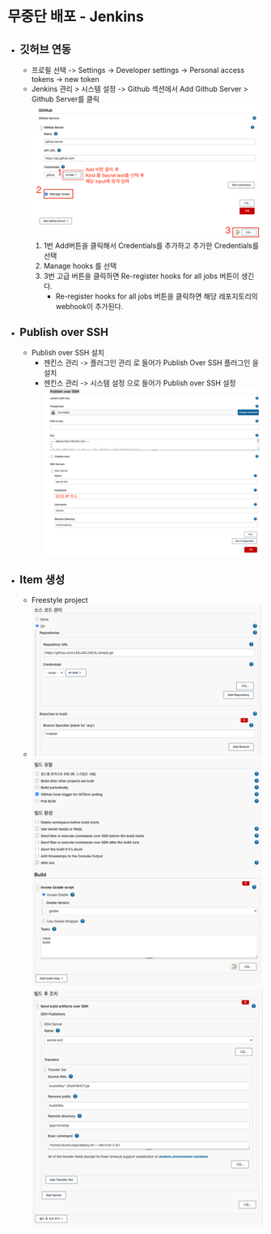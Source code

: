 # 무중단 배포 - Jenkins

- ## 깃허브 연동

  - 프로필 선택 -> Settings -> Developer settings -> Personal access tokens -> new token
  - Jenkins 관리 > 시스템 설정 -> Github 섹션에서 Add Github Server > Github Server를 클릭
    ![Zero-Downtime-Deployment-2](../assets/Zero-Downtime-Deployment-2.png)
    1.  1번 Add버튼을 클릭해서 Credentials를 추가하고 추가한 Credentials를 선택
    2.  Manage hooks 를 선택
    3.  3번 고급 버튼을 클릭하면 Re-register hooks for all jobs 버튼이 생긴다.
        - Re-register hooks for all jobs 버튼을 클릭하면 해당 레포지토리의 webhook이 추가된다.

- ## Publish over SSH

  - Publish over SSH 설치
    - 젠킨스 관리 -> 플러그인 관리 로 들어가 Publish Over SSH 플러그인 을 설치
    - 젠킨스 관리 -> 시스템 설정 으로 들어가 Publish over SSH 설정
      ![Zero-Downtime-Deployment-3](../assets/Zero-Downtime-Deployment-3.png)

- ## Item 생성
  - Freestyle project
  - ![Zero-Downtime-Deployment-4](../assets/Zero-Downtime-Deployment-4.png)
    ![Zero-Downtime-Deployment-5](../assets/Zero-Downtime-Deployment-5.png)
    ![Zero-Downtime-Deployment-6](../assets/Zero-Downtime-Deployment-6.png)
